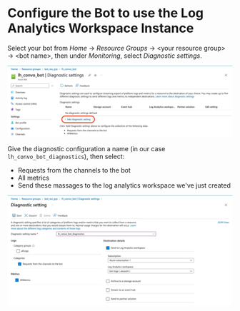 # Configure the Bot to use the Log Analytics Workspace Instance

Select your bot from *Home* &rarr; *Resource Groups* &rarr; &lt;your resource group&gt; &rarr; &lt;bot name&gt;, then under *Monitoring*, select *Diagnostic settings*.

![Add Diagnostics](../img/azure_bot_add_diagnostics.jpg)

Give the diagnostic configuration a name (in our case `lh_convo_bot_diagnostics`), then select:

* Requests from the channels to the bot
* All metrics
* Send these massages to the log analytics workspace we've just created

![Configure Bot Diagnostics](../img/azure_bot_diagnostics_config.jpg)
